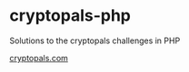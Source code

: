 # cryptopals-php

Solutions to the cryptopals challenges in PHP

[cryptopals.com](http://cryptopals.com/)
